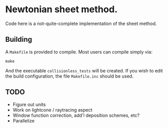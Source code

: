 # Newtonian sheet method.

Code here is a not-quite-complete implementation of the sheet method.


## Building
A `Makefile` is provided to compile. Most users can compile simply via:
```
make
```
And the executable `collisionless_tests` will be created. If you wish to edit
the build configuration, the file `Makefile.inc` should be used.


## TODO

 - Figure out units
 - Work on lightcone / raytracing aspect
 - Window function correction, add'l deposition schemes, etc?
 - Parallelize
